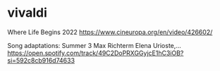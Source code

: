 # vivaldi

Where Life Begins 2022 https://www.cineuropa.org/en/video/426602/


Song adaptations:
Summer 3 Max Richterm Elena Urioste,...
https://open.spotify.com/track/49C2DoPRXGGyjcE1hC3iOB?si=592c8cb916d74633
